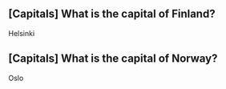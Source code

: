 
## [Capitals] What is the capital of Finland?
Helsinki


## [Capitals] What is the capital of Norway?
Oslo
